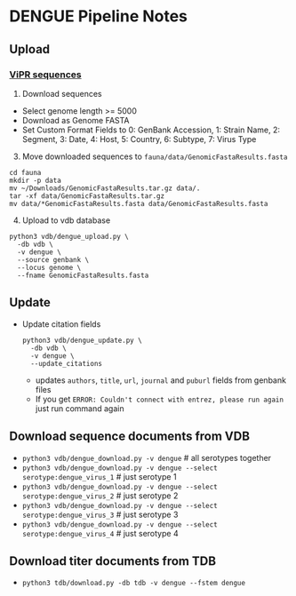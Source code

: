 # DENGUE Pipeline Notes

## Upload

### [ViPR sequences](https://www.viprbrc.org/brc/vipr_genome_search.spg?method=ShowCleanSearch&decorator=flavi_dengue)

1. Download sequences
  * Select genome length >= 5000
  * Download as Genome FASTA
  * Set Custom Format Fields to 0: GenBank Accession, 1: Strain Name, 2: Segment, 3: Date, 4: Host, 5: Country, 6: Subtype, 7: Virus Type

3. Move downloaded sequences to `fauna/data/GenomicFastaResults.fasta`

  ```
  cd fauna
  mkdir -p data
  mv ~/Downloads/GenomicFastaResults.tar.gz data/.
  tar -xf data/GenomicFastaResults.tar.gz
  mv data/*GenomicFastaResults.fasta data/GenomicFastaResults.fasta
  ```
  
4. Upload to vdb database

  ```
  python3 vdb/dengue_upload.py \
    -db vdb \
    -v dengue \
    --source genbank \
    --locus genome \
    --fname GenomicFastaResults.fasta
  ```

## Update

* Update citation fields

  ```
  python3 vdb/dengue_update.py \
    -db vdb \
    -v dengue \
    --update_citations
  ```
  
  * updates `authors`, `title`, `url`, `journal` and `puburl` fields from genbank files
  * If you get `ERROR: Couldn't connect with entrez, please run again` just run command again    

## Download sequence documents from VDB

* `python3 vdb/dengue_download.py -v dengue` # all serotypes together
* `python3 vdb/dengue_download.py -v dengue --select serotype:dengue_virus_1` # just serotype 1
* `python3 vdb/dengue_download.py -v dengue --select serotype:dengue_virus_2` # just serotype 2
* `python3 vdb/dengue_download.py -v dengue --select serotype:dengue_virus_3` # just serotype 3
* `python3 vdb/dengue_download.py -v dengue --select serotype:dengue_virus_4` # just serotype 4

## Download titer documents from TDB

* `python3 tdb/download.py -db tdb -v dengue --fstem dengue`
